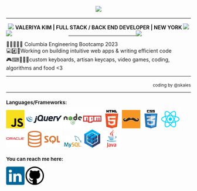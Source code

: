 <div align="center"><img src="https://s-media-cache-ak0.pinimg.com/originals/26/08/3f/26083f7e86250ae0137450d9ba27f288.gif"></div><hr><div align="center">
<img src="https://orig00.deviantart.net/f551/f/2016/320/f/d/lil_sprout_pixel_by_noragumies-daommy6.png">
<b> VALERIYA KIM | FULL STACK / BACK END DEVELOPER | NEW YORK </b><img src="https://orig00.deviantart.net/f551/f/2016/320/f/d/lil_sprout_pixel_by_noragumies-daommy6.png">
<img src="https://orig05.deviantart.net/09e0/f/2016/157/c/0/cacti_by_gunsweat-da56hqn.png" width="170" align="left">
<img src="https://orig12.deviantart.net/a993/f/2015/043/e/4/green_machines_by_alaskass-d8hqv4n.png" width="150" align="right"><hr>
<div align="left">🏰🦁🐍🦅🦡 Columbia Engineering Bootcamp 2023<br>💻#️⃣🔑Working on building intuitive web apps & writing efficient code<br>🎮⌨👨🏻‍💻custom keyboards, artisan keycaps, video games, coding, algorithms and food <3 <br>
</div></div><hr><div align="right"><small>coding by @skaies<hr>

<div align="left"> 
 <h3>Languages/Frameworks:</h3> 
<img src="./js-logo.png" width="50" alt="Alt text" title="Optional title">
<img src="./jquery-logo.png" width="100" alt="Alt text" title="Optional title">
<img src="./node-logo.png" width="50" alt="Alt text" title="Optional title">
<img src="./npm-logo.png" width="50" alt="Alt text" title="Optional title">
<img src="./html-logo.png" width="50" alt="Alt text" title="Optional title">
<img src="./handlebars-logo.png" width="50" alt="Alt text" title="Optional title">
<img src="./css3-logo.png" width="50" alt="Alt text" title="Optional title">
<img src="./react-logo.png" width="50" alt="Alt text" title="Optional title">
<img src="./oracle-logo.png" width="50" alt="Alt text" title="Optional title">
<img src="./sql-logo.png" width="100" alt="Alt text" title="Optional title">
<img src="./mysql-logo.png" width="50" alt="Alt text" title="Optional title">
<img src="./sequelize-logo.png" width="50" alt="Alt text" title="Optional title">
<img src="./java-logo.png" width="50" alt="Alt text" title="Optional title">
<br>
 <h3>You can reach me here:</h3>
<a href="https://www.linkedin.com/in/valeriya-kim/"><img src="./linkedin-logo.svg" width="50"></a>
<a href="https://github.com/valkim55"><img src="./github-logo.png" width="50"></a>
</div>


